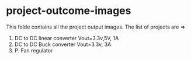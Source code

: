 # project-outcome-images
This folde contains all the project output images. The list of projects are => <br>
1) DC to DC linear converter Vout=3.3v,5V, 1A
2) DC to DC Buck converter Vout=3.3v, 3A
3) P. Fan regulator
